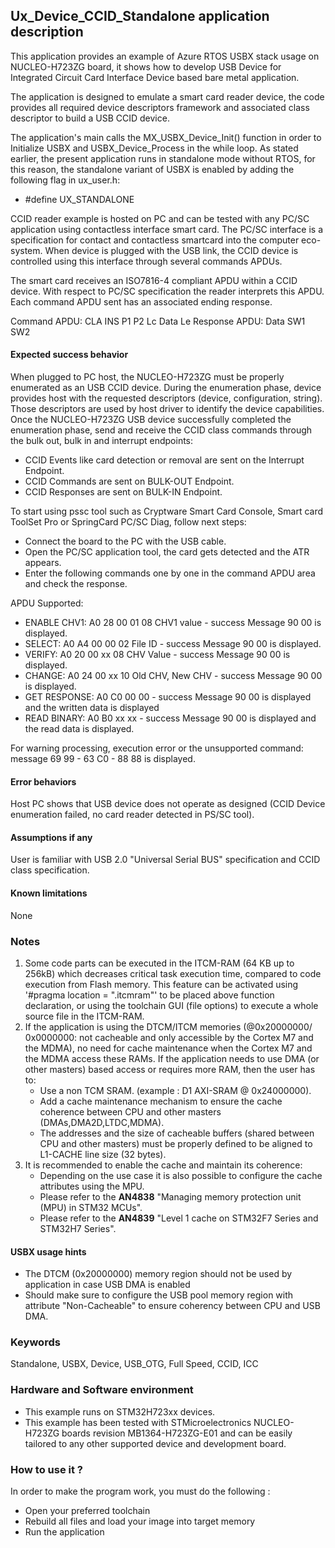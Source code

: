 
## <b>Ux_Device_CCID_Standalone application description</b>

This application provides an example of Azure RTOS USBX stack usage on NUCLEO-H723ZG board,
it shows how to develop USB Device for Integrated Circuit Card Interface Device based bare metal application.

The application is designed to emulate a smart card reader device, the code provides all required device descriptors framework
and associated class descriptor to build a USB CCID device.

The application's main calls the MX_USBX_Device_Init() function in order to Initialize USBX and USBX_Device_Process in the while loop.
As stated earlier, the present application runs in standalone mode without RTOS, for this reason, the standalone variant of USBX is enabled by adding the following flag in ux_user.h:

  - #define UX_STANDALONE

CCID reader example is hosted on PC and can be tested with any PC/SC application using contactless interface smart card.
The PC/SC interface is a specification for contact and contactless smartcard into the computer eco-system.
When device is plugged with the USB link, the CCID device is controlled using this interface through several commands APDUs.

The smart card receives an ISO7816-4 compliant APDU within a CCID device.
With respect to PC/SC specification the reader interprets this APDU.
Each command APDU sent has an associated ending response.

Command APDU: CLA INS P1 P2 Lc Data Le
Response APDU: Data SW1 SW2

#### <b>Expected success behavior</b>

When plugged to PC host, the NUCLEO-H723ZG must be properly enumerated as an USB CCID device.
During the enumeration phase, device provides host with the requested descriptors (device, configuration, string).
Those descriptors are used by host driver to identify the device capabilities.
Once the NUCLEO-H723ZG USB device successfully completed the enumeration phase,
send and receive the CCID class commands through the bulk out, bulk in and interrupt endpoints:
- CCID Events like card detection or removal are sent on the Interrupt Endpoint.
- CCID Commands are sent on BULK-OUT Endpoint.
- CCID Responses are sent on BULK-IN Endpoint.

To start using pssc tool such as Cryptware Smart Card Console, Smart card ToolSet Pro or SpringCard PC/SC Diag,
follow next steps:
- Connect the board to the PC with the USB cable.
- Open the PC/SC application tool, the card gets detected and the ATR appears.
- Enter the following commands one by one in the command APDU area and check the response.

APDU Supported:
- ENABLE CHV1:  A0 28 00 01 08 CHV1 value       - success Message 90 00 is displayed.
- SELECT:       A0 A4 00 00 02 File ID          - success Message 90 00 is displayed.
- VERIFY:       A0 20 00 xx 08 CHV Value        - success Message 90 00 is displayed.
- CHANGE:       A0 24 00 xx 10 Old CHV, New CHV - success Message 90 00 is displayed.
- GET RESPONSE: A0 C0 00 00                     - success Message 90 00 is displayed and the written data is displayed
- READ BINARY:  A0 B0 xx xx                     - success Message 90 00 is displayed and the read data is displayed.

For warning processing, execution error or the unsupported command: message 69 99 - 63 C0 - 88 88 is displayed.

#### <b>Error behaviors</b>

Host PC shows that USB device does not operate as designed (CCID Device enumeration failed, no card reader detected in PS/SC tool).

#### <b>Assumptions if any</b>

User is familiar with USB 2.0 "Universal Serial BUS" specification and CCID class specification.

#### <b>Known limitations</b>

None

### <b>Notes</b>

 1. Some code parts can be executed in the ITCM-RAM (64 KB up to 256kB) which decreases critical task execution time, compared to code execution from Flash memory. This feature can be activated using '#pragma location = ".itcmram"' to be placed above function declaration, or using the toolchain GUI (file options) to execute a whole source file in the ITCM-RAM.
 2.  If the application is using the DTCM/ITCM memories (@0x20000000/ 0x0000000: not cacheable and only accessible by the Cortex M7 and the MDMA), no need for cache maintenance when the Cortex M7 and the MDMA access these RAMs. If the application needs to use DMA (or other masters) based access or requires more RAM, then the user has to:
      - Use a non TCM SRAM. (example : D1 AXI-SRAM @ 0x24000000).
      - Add a cache maintenance mechanism to ensure the cache coherence between CPU and other masters (DMAs,DMA2D,LTDC,MDMA).
      - The addresses and the size of cacheable buffers (shared between CPU and other masters) must be properly defined to be aligned to L1-CACHE line size (32 bytes).
 3.  It is recommended to enable the cache and maintain its coherence:
      - Depending on the use case it is also possible to configure the cache attributes using the MPU.
      - Please refer to the **AN4838** "Managing memory protection unit (MPU) in STM32 MCUs".
      - Please refer to the **AN4839** "Level 1 cache on STM32F7 Series and STM32H7 Series".

#### <b>USBX usage hints</b>

- The DTCM (0x20000000) memory region should not be used by application in case USB DMA is enabled
- Should make sure to configure the USB pool memory region with attribute "Non-Cacheable" to ensure coherency between CPU and USB DMA.

### <b>Keywords</b>

Standalone, USBX, Device, USB_OTG, Full Speed, CCID, ICC

### <b>Hardware and Software environment</b>

  - This example runs on STM32H723xx devices.
  - This example has been tested with STMicroelectronics NUCLEO-H723ZG boards revision MB1364-H723ZG-E01 and can be easily tailored to any other supported device and development board.

### <b>How to use it ?</b>

In order to make the program work, you must do the following :

 - Open your preferred toolchain
 - Rebuild all files and load your image into target memory
 - Run the application